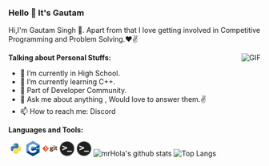 ### Hello 👋 It's Gautam



Hi,I'm Gautam Singh 🙌. Apart from that I love getting involved in Competitive Programming and Problem Solving.❤✌


<img align="right" alt="GIF" src="https://media.giphy.com/media/USV0ym3bVWQJJmNu3N/giphy.gif" />


**Talking about Personal Stuffs:**

- 🔭 I’m currently in High School.
- 🌱 I’m currently learning C++.
- 👯 Part of Developer Community.
- 💬 Ask me about anything , Would love to answer them.✌
- 📫 How to reach me: Discord 

**Languages and Tools:**


<code><img height="30" src="https://raw.githubusercontent.com/github/explore/80688e429a7d4ef2fca1e82350fe8e3517d3494d/topics/python/python.png"></code>
<code><img height="30" src="https://raw.githubusercontent.com/github/explore/80688e429a7d4ef2fca1e82350fe8e3517d3494d/topics/cpp/cpp.png"></code>
<code><img height="30" src="https://raw.githubusercontent.com/github/explore/80688e429a7d4ef2fca1e82350fe8e3517d3494d/topics/git/git.png"></code>
<code><img height="30" src="https://raw.githubusercontent.com/github/explore/80688e429a7d4ef2fca1e82350fe8e3517d3494d/topics/terminal/terminal.png"></code>
<code><img height="30" src="https://raw.githubusercontent.com/github/explore/80688e429a7d4ef2fca1e82350fe8e3517d3494d/topics/terminal/terminal.png"></code>
![mrHola's github stats](https://github-readme-stats.vercel.app/api?username=mrHola21&show_icons=true&hide_border=true&theme=vision-friendly-dark)
![Top Langs](https://github-readme-stats.vercel.app/api/top-langs/?username=mrHola21&langs_count=10&theme=vision-friendly-dark&show_icons=true&hide_border=true)
